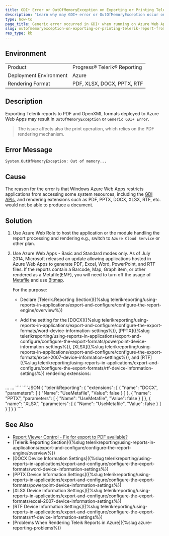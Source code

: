 ```yaml
---
title: GDI+ Error or OutOfMemoryException on Exporting or Printing Telerik Report from Azure Web Apps
description: "Learn why may GDI+ error or OutOfMemoryException occur on attempting to render a Telerik Report to some export formats from Azure Web Apps."
type: how-to
page_title: Generic error occurred in GDI+ when running on Azure Web Apps
slug: outofmemoryexception-on-exporting-or-printing-telerik-report-from-azure-webapps
res_type: kb
---
```


## Environment

<table>
	<tr>
		<td>Product</td>
		<td>Progress® Telerik® Reporting</td>
	</tr>
	<tr>
		<td>Deployment Environment</td>
		<td>Azure</td>
	</tr>
	<tr>
		<td>Rendering Format</td>
		<td>PDF, XLSX, DOCX, PPTX, RTF</td>
	</tr>
</table>

## Description

Exporting Telerik reports to PDF and OpenXML formats deployed to Azure Web Apps may result in `OutOfMemoryException` or `Generic GDI+ Error`.

> The issue affects also the print operation, which relies on the PDF rendering mechanism.

## Error Message

`System.OutOfMemoryException: Out of memory...`

## Cause

The reason for the error is that Windows Azure Web Apps restricts applications from accessing some system resources, including the [GDI APIs](https://learn.microsoft.com/en-us/windows/win32/gdi/windows-gdi), and rendering extensions such as PDF, PPTX, DOCX, XLSX, RTF, etc. would not be able to produce a document.

## Solution

1. Use Azure Web Role to host the application or the module handling the report processing and rendering e.g., switch to `Azure Cloud Service` or other plan.
1. Use Azure Web Apps - Basic and Standard modes only. As of July 2014, Microsoft released an update allowing applications hosted in Azure Web Apps to generate PDF, Excel, Word, PowerPoint, and RTF files. If the reports contain a Barcode, Map, Graph item, or other rendered as a Metafile(EMF), you will need to turn off the usage of [Metafile](https://learn.microsoft.com/en-us/windows/win32/gdiplus/-gdiplus-metafiles-about) and use [Bitmap](https://learn.microsoft.com/en-us/dotnet/api/system.drawing.bitmap?view=dotnet-plat-ext-8.0).

	For the purpose:

	* Declare [Telerik.Reporting Section]({%slug telerikreporting/using-reports-in-applications/export-and-configure/configure-the-report-engine/overview%})
	* Add the setting for the [DOCX]({%slug telerikreporting/using-reports-in-applications/export-and-configure/configure-the-export-formats/word-device-information-settings%}), [PPTX]({%slug telerikreporting/using-reports-in-applications/export-and-configure/configure-the-export-formats/powerpoint-device-information-settings%}), [XLSX]({%slug telerikreporting/using-reports-in-applications/export-and-configure/configure-the-export-formats/excel-2007-device-information-settings%}), and [RTF]({%slug telerikreporting/using-reports-in-applications/export-and-configure/configure-the-export-formats/rtf-device-information-settings%}) rendering extensions:

		````XML
<configuration> 
			<configSections>
				<section
						name="Telerik.Reporting"
						type="Telerik.Reporting.Configuration.ReportingConfigurationSection, Telerik.Reporting"
						allowLocation="true"
						allowDefinition="Everywhere"/>
			</configSections>
			…
			<Telerik.Reporting>
				<Extensions>
					<Render>
						<Extension name="DOCX" >
							<Parameters>
								<Parameter name="UseMetafile" value="false"/>
							</Parameters>
						</Extension>
						<Extension name="XLSX" >
							<Parameters>
								<Parameter name="UseMetafile" value="false"/>
							</Parameters>
						</Extension>
						<Extension name="PPTX" >
							<Parameters>
								<Parameter name="UseMetafile" value="false"/>
							</Parameters>
						</Extension>
						<Extension name="RTF" >
							<Parameters>
								<Parameter name="UseMetafile" value="false"/>
							</Parameters>
						</Extension>
					</Render>
				</Extensions>
			</Telerik.Reporting>
			…
		</configuration>
````
		````JSON
{
    "telerikReporting": {
        "extensions": [
            {
                "name": "DOCX",
                "parameters": [
                    {
                        "Name": "UseMetafile",
                        "Value": false
                    }
                ]
            },
            {
                "name": "PPTX",
                "parameters": [
                    {
                        "Name": "UseMetafile",
                        "Value": false
                    }
                ]
            },
            {
                "name": "XLSX",
                "parameters": [
                    {
                        "Name": "UseMetafile",
                        "Value": false
                    }
                ]
            }
        ]
    }
}
````


## See Also

* [Report Viewer Control - Fix for export to PDF available?](https://social.msdn.microsoft.com/forums/azure/en-US/d14bc4fa-256e-4f8f-9682-432ab556f74d/report-viewer-control-fix-for-export-to-pdf-available?forum=windowsazurewebsitespreview)
* [Telerik.Reporting Section]({%slug telerikreporting/using-reports-in-applications/export-and-configure/configure-the-report-engine/overview%})
* [DOCX Device Information Settings]({%slug telerikreporting/using-reports-in-applications/export-and-configure/configure-the-export-formats/word-device-information-settings%})
* [PPTX Device Information Settings]({%slug telerikreporting/using-reports-in-applications/export-and-configure/configure-the-export-formats/powerpoint-device-information-settings%})
* [XLSX Device Information Settings]({%slug telerikreporting/using-reports-in-applications/export-and-configure/configure-the-export-formats/excel-2007-device-information-settings%})
* [RTF Device Information Settings]({%slug telerikreporting/using-reports-in-applications/export-and-configure/configure-the-export-formats/rtf-device-information-settings%})
* [Problems When Rendering Teleik Reports in Azure]({%slug azure-reporting-problems%})
